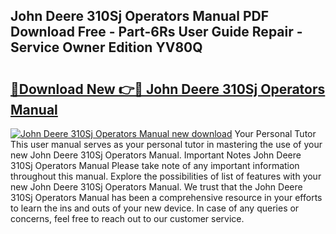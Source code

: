 ## John Deere 310Sj Operators Manual PDF Download Free - Part-6Rs User Guide Repair - Service Owner Edition YV80Q

# <h2><a href="http://bc94849.oget.top/?id=John+Deere+310Sj+Operators+Manual">🔗Download New 👉🔴 John Deere 310Sj Operators Manual</a></h2>

[![John Deere 310Sj Operators Manual new download](https://i.imgur.com/5g1atiW.png)](http://bc94849.oget.top/?id=John+Deere+310Sj+Operators+Manual)
Your Personal Tutor This user manual serves as your personal tutor in mastering the use of your new John Deere 310Sj Operators Manual. Important Notes John Deere 310Sj Operators Manual Please take note of any important information throughout this manual. Explore the possibilities of list of features with your new John Deere 310Sj Operators Manual. We trust that the John Deere 310Sj Operators Manual has been a comprehensive resource in your efforts to learn the ins and outs of your new device. In case of any queries or concerns, feel free to reach out to our customer service.
